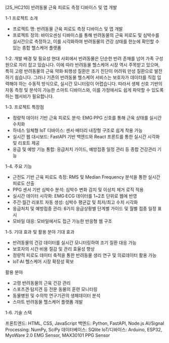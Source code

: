 [25_HC210] 반려동물 근육 피로도 측정 디바이스 및 앱 개발

1-1 프로젝트 소개
- 프로젝트 명: 반려동물 근육 피로도 측정 디바이스 및 앱 개발
- 프로젝트 정의: 바이오센싱 디바이스를 통해 반려동물의 근육 피로도 및 심박수를 실시간으로 측정하고, 이를 시각화하여 반려동물의 건강 상태를 한눈에 확인할 수 있는 종합 헬스케어 플랫폼

1-2. 개발 배경 및 필요성
현대 사회에서 반려동물은 단순한 반려 존재를 넘어 가족 구성원으로 자리 잡고 있습니다. 이에 따라 반려동물 헬스케어 시장 역시 주목받고 있으며, 특히 고령 반려동물의 근육 약화·퇴행성 질환은 조기 진단이 어려워 만성 질환으로 발전하기 쉽습니다. 그러나 기존의 반려동물 헬스케어 서비스는 보호자가 데이터를 직접 입력해야 하는 수동적 방식으로, 실시간 모니터링이 어렵습니다. 따라서 생체 신호 기반의 자동 측정 및 분석이 가능한 스마트 디바이스와, 이를 가정에서도 쉽게 파악할 수 있도록 하는 웹서비가 필요합니다.

1-3. 프로젝트 특장점
- 정량적 데이터 기반 근육 피로도 분석: EMG·PPG 신호를 통해 근육 상태를 실시간 수치화
- 하네스 일체형 IoT 디바이스: 센서·배터리 내장형 구조로 쉽게 착용 가능
- 실시간 웹 대시보드: FastAPI 기반 백엔드와 React 프론트를 통한 실시간 시각화 및 리포트 제공
- 응급 및 예방 기능 통합: 응급처치 가이드, 예방접종 일정 관리 등 종합 건강관리 기능

1-4. 주요 기능
- 근전도 기반 근육 피로도 측정: RMS 및 Median Frequency 분석을 통한 실시간 피로도 산출
- PPG 센서 기반 심박수 분석: 심박수 변화 감지 및 이상치 제거 로직 적용
- 실시간 데이터 시각화: EMG·ECG 데이터를 1~2초 단위로 웹에 반영
- 주간·월간 리포트 자동 생성: 심박수 평균값 및 최저/최고 수치 시각화
- 응급처치 및 예방접종 관리: 6가지 응급상황별 단계별 가이드 및 월별 접종 일정 표시
- 모바일 대응: 모바일에서도 접근 가능한 반응형 웹 구조

1-5. 기대 효과 및 활용 분야
기대 효과
- 반려동물의 건강 데이터를 실시간 모니터링하여 조기 질환 대응 가능
- 보호자의 시간·비용 절감 및 관리 효율성 향상
- 정량적 피로도 데이터 축적을 통한 반려동물 생리 연구 및 의료데이터 활용 가능
- IoT·AI 헬스케어 시장 확장성 확보

활용 분야
- 고령 반려동물의 근육 건강 관리
- 스포츠견·탐지견 등 전문 동물의 훈련 모니터링
- 동물병원 및 수의학 연구기관의 생체데이터 분석
- 스마트 반려동물 헬스케어 플랫폼 개발

1-6. 기술 스택

프론트엔드: HTML, CSS, JavaScript
백엔드: Python, FastAPI, Node.js
AI/Signal Processing:  NumPy, SciPy
데이터베이스: SQlite
IoT/디바이스: Arduino, ESP32, MyoWare 2.0 EMG Sensor, MAX30101 PPG Sensor

